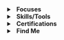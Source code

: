 <details>
  <summary><b>&nbsp;&nbsp;Focuses</b></summary>
  <br/>

 - Cybersecurity 
 - Open-Source Intelligence
 - Operations Security
 - Open-Source Software Development
</details> 

<details>
  <summary><b>&nbsp;&nbsp;Skills/Tools</b></summary>
  <br/>

 - Golang
 - HTML, CSS, & JS
 - Microsoft Office
 - Git 
 - VSCode
</details> 

<details>
  <summary><b>&nbsp;&nbsp;Certifications</b></summary>
  <br/>

 - Microsoft Office Specialist: Master
 - LE-1: Linux Essentials
</details> 

<details>
  <summary><b>&nbsp;&nbsp;Find Me</b></summary>
  
 - **TryHackMe**: https://tryhackme.com/p/axioom

 - **Email**: addressaxiom@pm.me
 - **PGP**: <br>
```

```
</details>
